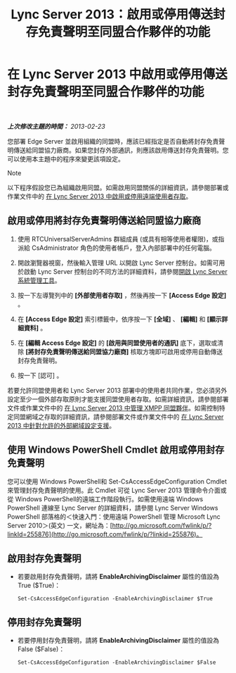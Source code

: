 ﻿---
title: Lync Server 2013：啟用或停用傳送封存免責聲明至同盟合作夥伴的功能
TOCTitle: 啟用或停用傳送封存免責聲明至同盟合作夥伴的功能
ms:assetid: c8e9a2fa-9dc1-4e4d-919f-56ece8004864
ms:mtpsurl: https://technet.microsoft.com/zh-tw/library/Gg182584(v=OCS.15)
ms:contentKeyID: 49292290
ms.date: 08/24/2015
mtps_version: v=OCS.15
ms.translationtype: HT
---

# 在 Lync Server 2013 中啟用或停用傳送封存免責聲明至同盟合作夥伴的功能

 

_**上次修改主題的時間：** 2013-02-23_

您部署 Edge Server 並啟用組織的同盟時，應該已經指定是否自動將封存免責聲明傳送給同盟協力廠商。如果您封存外部通訊，則應該啟用傳送封存免責聲明。您可以使用本主題中的程序來變更該項設定。

> [!NOTE]  
> 以下程序假設您已為組織啟用同盟。如需啟用同盟關係的詳細資訊，請參閱部署或作業文件中的 <a href="lync-server-2013-enable-or-disable-remote-user-access.md">在 Lync Server 2013 中啟用或停用遠端使用者存取</a>。



## 啟用或停用將封存免責聲明傳送給同盟協力廠商

1.  使用 RTCUniversalServerAdmins 群組成員 (或具有相等使用者權限)，或指派給 CsAdministrator 角色的使用者帳戶，登入內部部署中的任何電腦。

2.  開啟瀏覽器視窗，然後輸入管理 URL 以開啟 Lync Server 控制台。如需可用於啟動 Lync Server 控制台的不同方法的詳細資料，請參閱[開啟 Lync Server 系統管理工具](lync-server-2013-open-lync-server-administrative-tools.md)。

3.  按一下左導覽列中的 **\[外部使用者存取\]** ，然後再按一下 **\[Access Edge 設定\]** 。

4.  在 **\[Access Edge 設定\]** 索引標籤中，依序按一下 **\[全域\]** 、 **\[編輯\]** 和 **\[顯示詳細資料\]** 。

5.  在 **\[編輯 Access Edge 設定\]** 的 **\[啟用與同盟使用者的通訊\]** 底下，選取或清除 **\[將封存免責聲明傳送給同盟協力廠商\]** 核取方塊即可啟用或停用自動傳送封存免責聲明。

6.  按一下 \[認可\] 。

若要允許同盟使用者和 Lync Server 2013 部署中的使用者共同作業，您必須另外設定至少一個外部存取原則才能支援同盟使用者存取。如需詳細資訊，請參閱部署文件或作業文件中的 [在 Lync Server 2013 中管理 XMPP 同盟夥伴](lync-server-2013-manage-xmpp-federated-partners-for-your-organization.md)。如需控制特定同盟網域之存取的詳細資訊，請參閱部署文件或作業文件中的 [在 Lync Server 2013 中針對允許的外部網域設定支援](lync-server-2013-configure-support-for-allowed-external-domains.md)。

## 使用 Windows PowerShell Cmdlet 啟用或停用封存免責聲明

您可以使用 Windows PowerShell和 Set-CsAccessEdgeConfiguration Cmdlet 來管理封存免責聲明的使用。此 Cmdlet 可從 Lync Server 2013 管理命令介面或從 Windows PowerShell的遠端工作階段執行。如需使用遠端 Windows PowerShell 連線至 Lync Server 的詳細資料，請參閱 Lync Server Windows PowerShell 部落格的＜快速入門：使用遠端 PowerShell 管理 Microsoft Lync Server 2010＞(英文) 一文，網址為：[http://go.microsoft.com/fwlink/p/?linkId=255876](http://go.microsoft.com/fwlink/p/?linkid=255876)。

## 啟用封存免責聲明

  - 若要啟用封存免責聲明，請將 **EnableArchivingDisclaimer** 屬性的值設為 True ($True)：
    
        Set-CsAccessEdgeConfiguration -EnableArchivingDisclaimer $True

## 停用封存免責聲明

  - 若要停用封存免責聲明，請將 **EnableArchivingDisclaimer** 屬性的值設為 False ($False)：
    
        Set-CsAccessEdgeConfiguration -EnableArchivingDisclaimer $False

